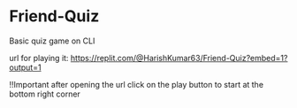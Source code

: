 # Friend-Quiz

Basic quiz game on CLI

url for playing it:
https://replit.com/@HarishKumar63/Friend-Quiz?embed=1?output=1

!!Important
after opening the url click on the play button to start at the bottom right corner
